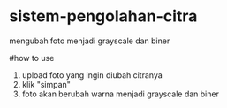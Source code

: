 # sistem-pengolahan-citra
mengubah foto menjadi grayscale dan biner

#how to use
1. upload foto yang ingin diubah citranya
2. klik "simpan"
3. foto akan berubah warna menjadi grayscale dan biner
